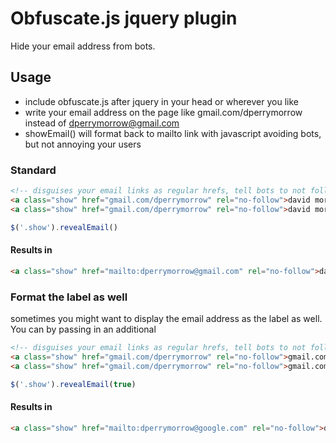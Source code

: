 # Obfuscate.js jquery plugin

Hide your email address from bots.

## Usage

- include obfuscate.js after jquery in your head or wherever you like
- write your email address on the page like gmail.com/dperrymorrow instead of dperrymorrow@gmail.com
- showEmail() will format back to mailto link with javascript avoiding bots, but not annoying your users

### Standard

````html
<!-- disguises your email links as regular hrefs, tell bots to not follow as they are not valid links -->
<a class="show" href="gmail.com/dperrymorrow" rel="no-follow">david morrow</a>
<a class="show" href="gmail.com/dperrymorrow" rel="no-follow">david morrow</a>
````

````javascript
$('.show').revealEmail()
````
#### Results in
````html
<a class="show" href="mailto:dperrymorrow@gmail.com" rel="no-follow">david morrow</a>
````

### Format the label as well
sometimes you might want to display the email address as the label as well. You can by passing in an additional

````html
<!-- disguises your email links as regular hrefs, tell bots to not follow as they are not valid links -->
<a class="show" href="gmail.com/dperrymorrow" rel="no-follow">gmail.com/dperrymorrow</a>
<a class="show" href="gmail.com/dperrymorrow" rel="no-follow">gmail.com/dperrymorrow</a>
````

````javascript
$('.show').revealEmail(true)
````

#### Results in
````html
<a class="show" href="mailto:dperrymorrow@google.com" rel="no-follow">dperrymorrow@gmail.com</a>
````

